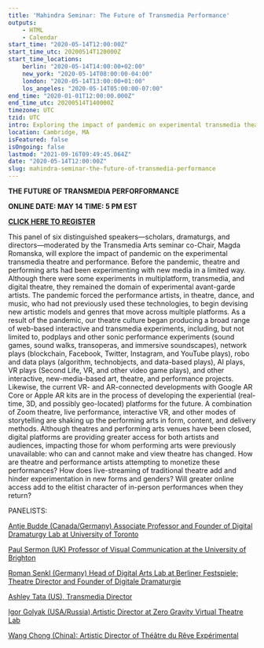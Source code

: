 ```yaml
---
title: 'Mahindra Seminar: The Future of Transmedia Performance'
outputs:
    - HTML
    - Calendar
start_time: "2020-05-14T12:00:00Z"
start_time_utc: 20200514T120000Z
start_time_locations:
    berlin: "2020-05-14T14:00:00+02:00"
    new_york: "2020-05-14T08:00:00-04:00"
    london: "2020-05-14T13:00:00+01:00"
    los_angeles: "2020-05-14T05:00:00-07:00"
end_time: "2020-01-01T12:00:00.000Z"
end_time_utc: 20200514T140000Z
timezone: UTC
tzid: UTC
intro: Exploring the impact of pandemic on experimental transmedia theatre and performance.
location: Cambridge, MA
isFeatured: false
isOngoing: false
lastmod: "2021-09-16T09:49:45.064Z"
date: "2020-05-14T12:00:00Z"
slug: mahindra-seminar-the-future-of-transmedia-performance
---
```

**THE FUTURE OF TRANSMEDIA PERFORFORMANCE**

**ONLINE
DATE: MAY 14
TIME: 5 PM EST**

**[CLICK HERE TO REGISTER](https://harvard.zoom.us/webinar/register/WN_eeQ8KbEiS16OX0yAIRIDdg)**


This panel of six distinguished speakers—scholars, dramaturgs, and directors—moderated by the Transmedia Arts seminar co-Chair, Magda Romanska, will explore the impact of pandemic on the experimental transmedia theatre and performance. Before the pandemic, theatre and performing arts had been experimenting with new media in a limited way. Although there were some experiments in multiplatform, transmedia, and digital theatre, they remained the domain of experimental avant-garde artists. The pandemic forced the performance artists, in theatre, dance, and music, who had not previously used these technologies, to begin devising new artistic models and genres that move across multiple platforms. As a result of the pandemic, our theatre culture began producing a broad range of web-based interactive and transmedia experiments, including, but not limited to, podplays and other sonic performance experiments (sound games, sound walks, transoperas, and immersive soundscapes), network plays (blockchain, Facebook, Twitter, Instagram, and YouTube plays), robo and data plays (algorithm, technobjects, and data-based plays), AI plays, VR plays (Second Life, VR, and other video game plays), and other interactive, new-media-based art, theatre, and performance projects. Likewise, the current VR- and AR-connected developments with Google AR Core or Apple AR kits are in the process of developing the experiential (real-time, 3D, and possibly geo-located) platforms for the future. A combination of Zoom theatre, live performance, interactive VR, and other modes of storytelling are shaking up the performing arts in form, content, and delivery methods. Although theatres and performing arts venues have been closed, digital platforms are providing greater access for both artists and audiences, impacting those for whom performing arts were previously unavailable: who can and cannot make and view theatre has changed. How are theatre and performance artists attempting to monetize these performances? How does live-streaming of traditional theatre add and hinder experimentation in new forms and genders? Will greater online access add to the elitist character of in-person performances when they return?

PANELISTS:

[Antje Budde (Canada/Germany) Associate Professor and Founder of Digital Dramaturgy Lab at University of Toronto](https://www.cdtps.utoronto.ca/people/directories/all-faculty/antje-budde) 

 
[Paul Sermon (UK) Professor of Visual Communication at the University of Brighton](http://www.paulsermon.org/sermon/)

 
[Roman Senkl (Germany) Head of Digital Arts Lab at Berliner Festspiele; Theatre Director and Founder of Digitale Dramaturgie](https://theater.digital/en/)



[Ashley Tata (US), Transmedia Director](http://www.ashleytata.com/)   

 
[Igor Golyak (USA/Russia),Artistic Director at Zero Gravity Virtual Theatre Lab](https://www.arlekinplayers.com/zero-g-virtual-theater-lab/)


[Wang Chong (China): Artistic Director of Théâtre du Rêve Expérimental](https://www.theatrere.org/)